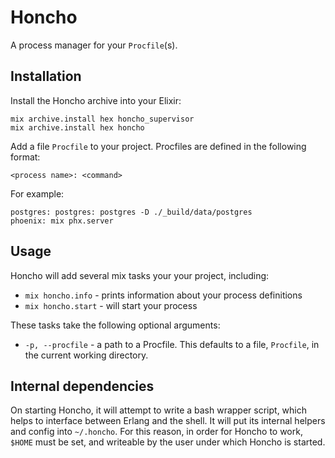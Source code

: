 # Honcho

A process manager for your `Procfile`(s).

## Installation

Install the Honcho archive into your Elixir:

```shell
mix archive.install hex honcho_supervisor
mix archive.install hex honcho
```

Add a file `Procfile` to your project. Procfiles are defined in the following
format:

```procfile
<process name>: <command>
```

For example:

```procfile
postgres: postgres: postgres -D ./_build/data/postgres
phoenix: mix phx.server
```

## Usage

Honcho will add several mix tasks your your project, including:

  * `mix honcho.info` - prints information about your process definitions
  * `mix honcho.start` - will start your process
  
These tasks take the following optional arguments:

  * `-p, --procfile` - a path to a Procfile. This defaults to a file, `Procfile`,
    in the current working directory.

## Internal dependencies

On starting Honcho, it will attempt to write a bash wrapper script, which
helps to interface between Erlang and the shell. It will put its internal
helpers and config into `~/.honcho`. For this reason, in order for Honcho
to work, `$HOME` must be set, and writeable by the user under which Honcho is
started.